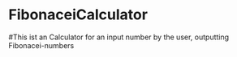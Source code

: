 # FibonaceiCalculator
#This ist an Calculator for an input number by the user, outputting Fibonacei-numbers

